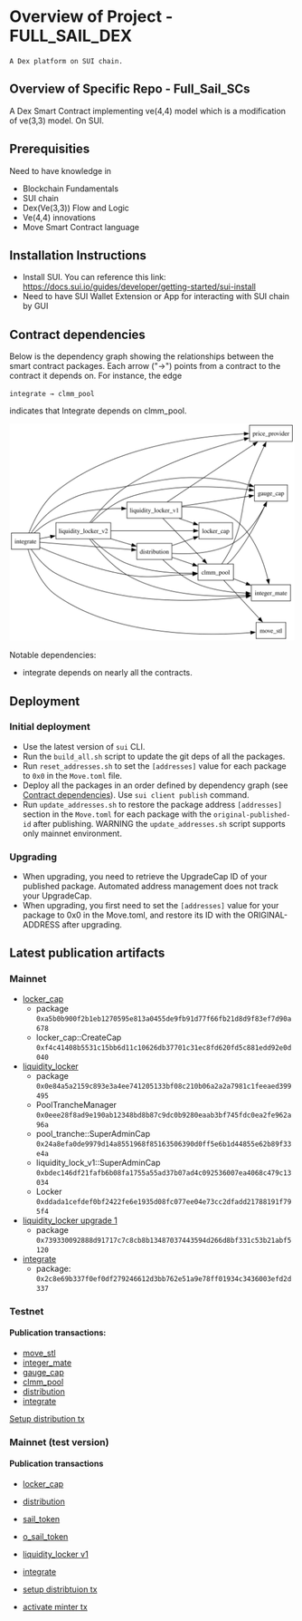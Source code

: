 # Overview of Project - FULL_SAIL_DEX

    A Dex platform on SUI chain.

## Overview of Specific Repo - Full_Sail_SCs

A Dex Smart Contract implementing ve(4,4) model which is a modification of ve(3,3) model. On SUI.

## Prerequisities

Need to have knowledge in
- Blockchain Fundamentals
- SUI chain
- Dex(Ve(3,3)) Flow and Logic
- Ve(4,4) innovations
- Move Smart Contract language

## Installation Instructions

- Install SUI. You can reference this link: https://docs.sui.io/guides/developer/getting-started/sui-install
- Need to have SUI Wallet Extension or App for interacting with SUI chain by GUI

## Contract dependencies

Below is the dependency graph showing the relationships between the smart contract packages. Each arrow ("→") points from a contract to the contract it depends on. For instance, the edge

`integrate → clmm_pool`

indicates that Integrate depends on clmm_pool.

![Dependency Graph](dependency_graph.svg)

Notable dependencies:
- integrate depends on nearly all the contracts.

## Deployment

### Initial deployment
- Use the latest version of `sui` CLI.
- Run the `build_all.sh` script to update the git deps of all the packages.
- Run `reset_addresses.sh` to set the `[addresses]` value for each package to `0x0` in the `Move.toml` file.
- Deploy all the packages in an order defined by dependency graph (see [Contract dependencies](#contract-dependencies)). 
Use `sui client publish` command.
- Run `update_addresses.sh` to restore the package address `[addresses]` section in the `Move.toml` for each package with the `original-published-id` after publishing. WARNING the `update_addresses.sh` script supports only mainnet environment.

### Upgrading
- When upgrading, you need to retrieve the UpgradeCap ID of your published package. Automated address management does not track your UpgradeCap.
- When upgrading, you first need to set the `[addresses]` value for your package to 0x0 in the Move.toml, and restore its ID with the ORIGINAL-ADDRESS after upgrading.

## Latest publication artifacts

### Mainnet

- [locker_cap](https://suivision.xyz/txblock/B9mVEC18ZYj4SMgkeYn8DN2u9m7hmTcb9SiDQ73t381b)
    - package `0xa5b0b900f2b1eb1270595e813a0455de9fb91d77f66fb21d8d9f83ef7d90a678`
    - locker_cap::CreateCap `0xf4c41408b5531c15bb6d11c10626db37701c31ec8fd620fd5c881edd92e0d040`
- [liquidity_locker](https://suivision.xyz/txblock/2A2rwHzcHiynEUarnaVzEchx9CXxWUGBLzKN9zsENSYf)
    - package `0x0e84a5a2159c893e3a4ee741205133bf08c210b06a2a2a7981c1feeaed399495`
    - PoolTrancheManager `0x0eee28f8ad9e190ab12348bd8b87c9dc0b9280eaab3bf745fdc0ea2fe962a96a`
    - pool_tranche::SuperAdminCap `0x24a8efa0de9979d14a8551968f85163506390d0ff5e6b1d44855e62b89f33e4a`
    - liquidity_lock_v1::SuperAdminCap `0xbdec146df21fafb6b08fa1755a55ad37b07ad4c092536007ea4068c479c13034`
    - Locker `0xddada1cefdef0bf2422fe6e1935d08fc077ee04e73cc2dfadd21788191f795f4`
- [liquidity_locker upgrade 1](https://suivision.xyz/txblock/9wdhJjHc694CCUu5wJWhFXkfbgf911YZH3iuQMajN24m)
    - package `0x739330092888d91717c7c8cb8b13487037443594d266d8bf331c53b21abf5120`
- [integrate](https://suivision.xyz/txblock/Aq5UR4pqt9mDgS6bVoQUsB8XXjAwnA4X2Xm4X6MReGpE)
    - package: `0x2c8e69b337f0ef0df279246612d3bb762e51a9e78ff01934c3436003efd2d337`

### Testnet

#### Publication transactions:

- [move_stl](https://testnet.suivision.xyz/txblock/GmnSDVgMEj9FhMBZr4KDeqbSKZmDydfbXSqgA8ToUg1C)
- [integer_mate](https://testnet.suivision.xyz/txblock/58sGFmxKmD7rdKcGWJTKvv61EjYLGn5uAELmphQ6MFga)
- [gauge_cap](https://testnet.suivision.xyz/txblock/Wi57YbH9vRspiEc9LL22NxDjxnQXTV1igShdpzKXvpD)
- [clmm_pool](https://testnet.suivision.xyz/txblock/JDixgrY2ukAH7osgCeJX8YfTeq9xSEPE68VJPmF1EBJs)
- [distribution](https://testnet.suivision.xyz/txblock/ECihTgcyGtTsQdDDs6SjC9x2616brY6jnq4sZnSQc23R)
- [integrate](https://testnet.suivision.xyz/txblock/7FhEtcJBxGJGyntVUwMkemhqgGEZZwgUL63M3xSqwDDb)

[Setup distribution tx](https://testnet.suivision.xyz/txblock/6Z1DjeSo25XEu48MSteNSSmkv1MAD17hH5w1D3YckaL7)

### Mainnet (test version)

#### Publication transactions

- [locker_cap](https://suivision.xyz/txblock/2WWwU828Ygq2ydij4p1Mpf8WZV9zhVDXssB8WHh4v83t)
- [distribution](https://suivision.xyz/txblock/91NPAVHpY1Uqnt3F43spj8tNWTXaYrTDib5UWJnurKU1)
- [sail_token](https://suiscan.xyz/mainnet/tx/GFBK3hRYE5tvXLUjSfJdLj625Ygj4Q69ShzxcjHMU1Rf)
- [o_sail_token](https://suiscan.xyz/mainnet/tx/EioxqVFmWPxW1UDXWbYHcesjREk7ocG1iK26pDmgHKsY)
- [liquidity_locker v1](https://suivision.xyz/txblock/Gzqz1ME5rqxpEua1fSNz6rnz9e3knuCuqZEVL963e7ND)
- [integrate](https://suivision.xyz/txblock/CReixV83EcmgD2a3ijKG3iaqUC4BScd5UBQJ4nypuUHU)

- [setup distribtuion tx](https://suiscan.xyz/mainnet/tx/7ToUiNQeX1rwtmrLkgBGHvcUjBYYh5ogsc9J11Z4VyEZ)
- [activate minter tx](https://suiscan.xyz/mainnet/tx/62CQswg1EmVcyfrA2FGgSMGgTHQsYZJJtq9PChhnqbmL)
